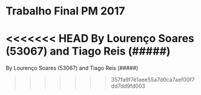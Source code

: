 # Trabalho Final PM 2017

<<<<<<< HEAD
By Lourenço Soares (53067) and Tiago Reis (#####)
=======
By Lourenço Soares (53067) and Tiago Reis (#####)
>>>>>>> 357fa9f7e1aee55a7d0ca7aef00f7dd7dd9fd003
